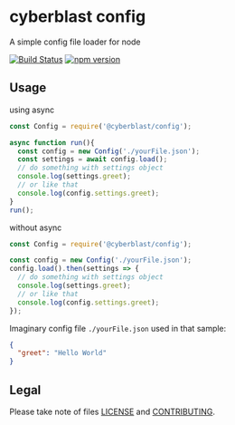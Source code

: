 # cyberblast config

A simple config file loader for node

[![Build Status](https://travis-ci.org/cyberblast/config.svg?branch=dev)](https://travis-ci.org/cyberblast/config)
[![npm version](https://badge.fury.io/js/%40cyberblast%2Fconfig.svg)](https://badge.fury.io/js/%40cyberblast%2Fconfig)

## Usage

using async
```js
const Config = require('@cyberblast/config');

async function run(){
  const config = new Config('./yourFile.json');
  const settings = await config.load();
  // do something with settings object
  console.log(settings.greet);
  // or like that
  console.log(config.settings.greet);
}
run();
```

without async
```js
const Config = require('@cyberblast/config');

const config = new Config('./yourFile.json');
config.load().then(settings => {
  // do something with settings object
  console.log(settings.greet);
  // or like that
  console.log(config.settings.greet);
});
```

Imaginary config file `./yourFile.json` used in that sample:
```json
{
  "greet": "Hello World"
}
```

## Legal

Please take note of files [LICENSE](https://raw.githubusercontent.com/cyberblast/config/master/LICENSE) and [CONTRIBUTING](https://raw.githubusercontent.com/cyberblast/config/master/CONTRIBUTING).

